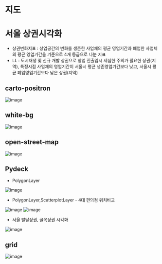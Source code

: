 # 지도
# 서울 상권시각화
- 상권변화지표 : 상업공간의 변화를 생존한 사업체의 평균 영업기간과 폐업한 사업체의 평균 영업기간을 기준으로 4개 등급으로 나눈 지표
- LL : 도시재생 및 신규 개발 상권으로 창업 진출입시 세심한 주의가 필요한 상권(지역), 특정시점 사업체의 영업기간이 서울시 평균 생존영업기간보다 낮고, 서울시 평균 폐업영업기간보다 낮은 상권(지역)

## carto-positron
![image](https://user-images.githubusercontent.com/47103479/122633360-31802e80-d113-11eb-8566-2e0cce156375.png)

## white-bg
![image](https://user-images.githubusercontent.com/47103479/122633393-668c8100-d113-11eb-8f12-64d3e9639c7c.png)

## open-street-map
![image](https://user-images.githubusercontent.com/47103479/122633403-7b691480-d113-11eb-86be-3e7e2d6c373d.png)

## Pydeck
- PolygonLayer

![image](https://user-images.githubusercontent.com/47103479/122784170-30a2f480-d2ed-11eb-83c5-621d3bc07830.png)
- PolygonLayer,ScatterplotLayer - 4대 편의점 위치비교

![image](https://user-images.githubusercontent.com/47103479/123120587-6677e280-d47f-11eb-8c83-69b4c2e54976.png)
![image](https://user-images.githubusercontent.com/47103479/123120690-7db6d000-d47f-11eb-9da4-8a2f9e1f5f45.png)

- 서울 발달상권, 골목상권 시각화

![image](https://user-images.githubusercontent.com/47103479/124206818-0d631b00-db1f-11eb-8c29-a8c01e206eb4.png)

## grid

![image](https://user-images.githubusercontent.com/47103479/124882470-5e857a00-e00b-11eb-9f8b-266b1bc50da9.png)
